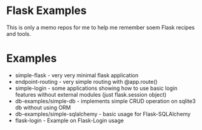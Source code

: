 Flask Examples
==============

This is only a memo repos for me to help me remember soem Flask recipes and
tools.

Examples
========

   * simple-flask - very very minimal flask application
   * endpoint-routing - very simple routing with @app.route()
   * simple-login - some applications showing how to use basic login features
                    without external modules (just flask.session object)
   * db-examples/simple-db - implements simple CRUD operation on sqlite3 db without using ORM
   * db-examples/simple-sqlalchemy - basic usage for Flask-SQLAlchemy   
   * flask-login - Example on Flask-Login usage
